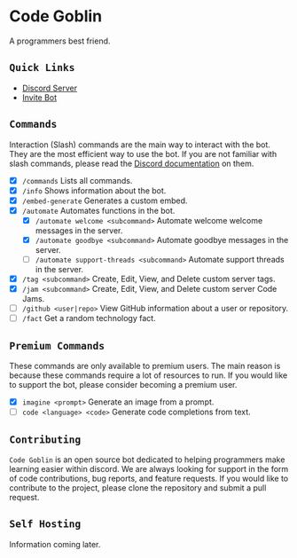 # Code Goblin

A programmers best friend.

## `Quick Links`

-   [Discord Server](https://discord.gg/MSTrBrNaGn)
-   [Invite Bot](https://discord.com/api/oauth2/authorize?client_id=1055671501870874634&permissions=148981992464&scope=applications.commands%20bot)

## `Commands`

Interaction (Slash) commands are the main way to interact with the bot. They are the most efficient way to use the bot. If you are not familiar with slash commands, please read the [Discord documentation](https://discord.com/developers/docs/interactions/application-commands) on them.

-   [x] `/commands` Lists all commands.
-   [x] `/info` Shows information about the bot.
-   [x] `/embed-generate` Generates a custom embed.
-   [x] `/automate` Automates functions in the bot.
    -   [x] `/automate welcome <subcommand>` Automate welcome welcome messages in the server.
    -   [x] `/automate goodbye <subcommand>` Automate goodbye messages in the server.
    -   [ ] `/automate support-threads <subcommand>` Automate support threads in the server.
-   [x] `/tag <subcommand>` Create, Edit, View, and Delete custom server tags.
-   [x] `/jam <subcommand>` Create, Edit, View, and Delete custom server Code Jams.
-   [ ] `/github <user|repo>` View GitHub information about a user or repository.
-   [ ] `/fact` Get a random technology fact.

## `Premium Commands`

These commands are only available to premium users. The main reason is because these commands require a lot of resources to run. If you would like to support the bot, please consider becoming a premium user.

-   [x] `imagine <prompt>` Generate an image from a prompt.
-   [ ] `code <language> <code>` Generate code completions from text.

## `Contributing`

`Code Goblin` is an open source bot dedicated to helping programmers make learning easier within discord. We are always looking for support in the form of code contributions, bug reports, and feature requests. If you would like to contribute to the project, please clone the repository and submit a pull request.

## `Self Hosting`

Information coming later.